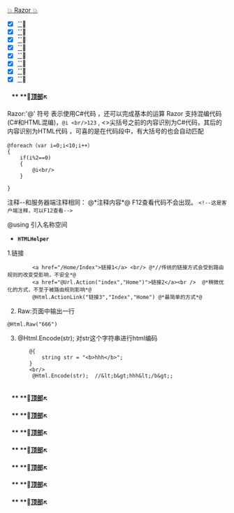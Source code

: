 <a  id="top" href="#top">:collision:  Razor :collision: </a>


- [x] <a href="#01">**``**</a>:sunflower:
- [x] <a href="#02">**``**</a>:sunflower:
- [x] <a href="#03">**``**</a>:sunflower:
- [x] <a href="#04">**``**</a>:sunflower:
- [x] <a href="#05">**``**</a>:sunflower:
- [x] <a href="#06">**``**</a>:sunflower:
- [x] <a href="#07">**``**</a>:sunflower:
- [x] <a href="#08">**``**</a>:sunflower:

#### &nbsp;&nbsp; <a id="01">** **</a>:flags:<a href="#top">顶部</a>:arrow_upper_left:
Razor:'@' 符号 表示使用C#代码 ，还可以完成基本的运算 Razor 支持混编代码(C#和HTML混编)，`@i <br/>123` , <>尖括号之前的内容识别为C#代码，其后的内容识别为HTML代码 ，可喜的是在代码段中，有大括号的也会自动匹配
```razor
@foreach（var i=0;i<10;i++）
{
    if(i%2==0)
    {
        @i<br/>
    }

}
```

注释--和服务器端注释相同： @\*注释内容\*@ F12查看代码不会出现。
`<!--这是客户端注释，可以F12查看-->`

@using 引入名称空间

* **`HTMLHelper`**

1.链接
```razor
        <a href="/Home/Index">链接1</a> <br/> @*//传统的链接方式会受到路由规则的改变受影响，不安全*@
        <a href="@Url.Action("index","Home")">链接2</a><br />  @*稍微优化的方式，不至于被路由规则影响*@
        @Html.ActionLink("链接3","Index","Home") @*最简单的方式*@
```

2. Raw:页面中输出一行
```razor
@Html.Raw("666")
```

3. @Html.Encode(str); 对str这个字符串进行html编码
```razor
       @{ 
           string str = "<b>hhh</b>";
       }
       <br/>
        @Html.Encode(str);  //&lt;b&gt;hhh&lt;/b&gt;;
        
```


#### 


#### &nbsp;&nbsp; <a id="02">** **</a>:flags:<a href="#top">顶部</a>:arrow_upper_left:


#### &nbsp;&nbsp; <a id="03">** **</a>:flags:<a href="#top">顶部</a>:arrow_upper_left:


#### &nbsp;&nbsp; <a id="04">** **</a>:flags:<a href="#top">顶部</a>:arrow_upper_left:


#### &nbsp;&nbsp; <a id="05">** **</a>:flags:<a href="#top">顶部</a>:arrow_upper_left:


#### &nbsp;&nbsp; <a id="06">** **</a>:flags:<a href="#top">顶部</a>:arrow_upper_left:


#### &nbsp;&nbsp; <a id="07">** **</a>:flags:<a href="#top">顶部</a>:arrow_upper_left:


#### &nbsp;&nbsp; <a id="08">** **</a>:flags:<a href="#top">顶部</a>:arrow_upper_left:










